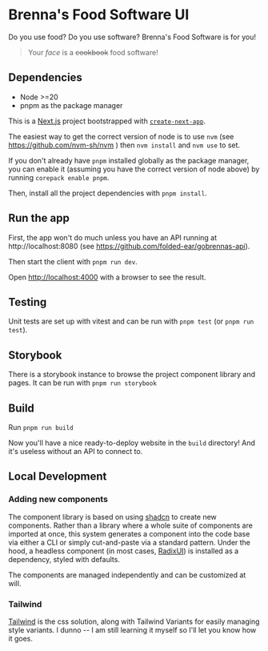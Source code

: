 # Brenna's Food Software UI

Do you use food? Do you use software? Brenna's Food Software is for you!

> Your _face_ is a ~~cookbook~~ food software!

## Dependencies

- Node >=20
- pnpm as the package manager

This is a [Next.js](https://nextjs.org) project bootstrapped with [`create-next-app`](https://nextjs.org/docs/app/api-reference/cli/create-next-app).

The easiest way to get the correct version of node is to use `nvm` (see https://github.com/nvm-sh/nvm ) then `nvm install` and `nvm use` to set.

If you don't already have `pnpm` installed globally as the package manager, you can enable it (assuming you have the correct version of node above) by running `corepack enable pnpm`.

Then, install all the project dependencies with `pnpm install`.

## Run the app

First, the app won't do much unless you have an API running at http://localhost:8080 (see https://github.com/folded-ear/gobrennas-api).

Then start the client with `pnpm run dev`.

Open [http://localhost:4000](http://localhost:4000) with a browser to see the result.

## Testing

Unit tests are set up with vitest and can be run with `pnpm test` (or `pnpm run test`).

## Storybook

There is a storybook instance to browse the project component library and pages. It can be run with `pnpm run storybook`

## Build

Run `pnpm run build`

Now you'll have a nice ready-to-deploy website in the `build` directory! And
it's useless without an API to connect to.

## Local Development

### Adding new components
The component library is based on using [shadcn](https://ui.shadcn.com/) to create new components. Rather than a library where a whole suite of components are imported at once, this system generates a component into the code base via either a CLI or simply cut-and-paste via a standard pattern. Under the hood, a headless component (in most cases, [RadixUI](https://www.radix-ui.com/)) is installed as a dependency, styled with defaults.

The components are managed independently and can be customized at will.

### Tailwind

[Tailwind](https://tailwindcss.com/) is the css solution, along with Tailwind Variants for easily managing style variants. I dunno -- I am still learning it myself so I'll let you know how it goes.
